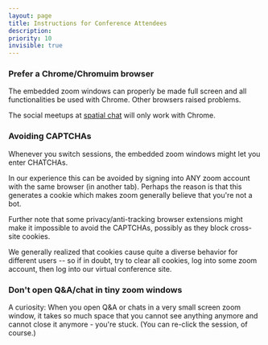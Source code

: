 ```yaml
---
layout: page
title: Instructions for Conference Attendees
description: 
priority: 10
invisible: true
---
```


### Prefer a Chrome/Chromuim browser

The embedded zoom windows can properly be made full screen and all
functionalities be used with Chrome. Other browsers raised problems.

The social meetups at
[spatial chat](https://spatial.chat/s/RSS2020Hallway) will only work
with Chrome.

### Avoiding CAPTCHAs

Whenever you switch sessions, the embedded zoom windows might let you
enter CHATCHAs.

In our experience this can be avoided by signing into ANY zoom account
with the same browser (in another tab). Perhaps the reason is that
this generates a cookie which makes zoom generally believe that you're
not a bot.

Further note that some privacy/anti-tracking browser extensions might
make it impossible to avoid the CAPTCHAs, possibly as they block
cross-site cookies.

We generally realized that cookies cause quite a diverse behavior for
different users -- so if in doubt, try to clear all cookies, log into
some zoom account, then log into our virtual conference site.

### Don't open Q&A/chat in tiny zoom windows

A curiosity: When you open Q&A or chats in a very small screen zoom
window, it takes so much space that you cannot see anything anymore
and cannot close it anymore - you're stuck. (You can re-click the
session, of course.)

